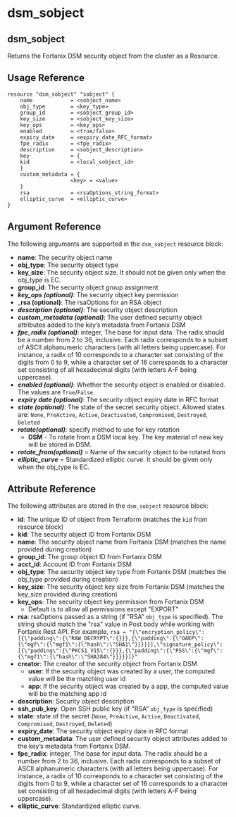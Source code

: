 # dsm\_sobject

## dsm\_sobject

Returns the Fortanix DSM security object from the cluster as a Resource.

## Usage Reference

```
resource "dsm_sobject" "sobject" {
    name            = <sobject_name>
    obj_type        = <key_type>
    group_id        = <sobject_group_id>
    key_size        = <sobject_key_size>
    key_ops         = <key_ops>
    enabled         = <true/false>
    expiry_date     = <expiry_date_RFC_format>
    fpe_radix       = <fpe_radix>
    description     = <sobject_description>
    key             = {        
    kid             = <local_sobject_id>     
    }     
    custom_metadata = {        
                    <key> = <value>    
    }
    rsa             = <rsaOptions_string_format>
    elliptic_curve  = <elliptic_curve>
}
```

## Argument Reference

The following arguments are supported in the `dsm_sobject` resource block:

* **name**: The security object name
* **obj\_type**: The security object type
* **key\_size**: The security object size. It should not be given only when the obj_type is EC.
* **group\_id**: The security object group assignment
* _**key\_ops (optional)**_: The security object key permission
* _**rsa (optional)**: The rsaOptions for an RSA object
* _**description (optional)**_: The security object description
* _**custom_metadata (optional)**_: The user defined security object attributes added to the key’s metadata from Fortanix DSM
* _**fpe\_radix (optional)**_: integer, The base for input data. The radix should be a number from 2 to 36, inclusive. Each radix corresponds to a subset of ASCII alphanumeric characters (with all letters being uppercase). For instance, a radix of 10 corresponds to a character set consisting of the digits from 0 to 9, while a character set of 16 corresponds to a character set consisting of all hexadecimal digits (with letters A-F being uppercase).
* _**enabled (optional)**_: Whether the security object is enabled or disabled. The values are `True`/`False` 
* _**expiry date (optional)**_: The security object expiry date in RFC format 
* _**state (optional)**_: The state of the secret security object. Allowed states are: `None`, `PreActive`, `Active`, `Deactivated`, `Compromised`, `Destroyed`, `Deleted`
* _**rotate(optional)**_: specify method to use for key rotation 
  * **DSM** - To rotate from a DSM local key. The key material of new key will be stored in DSM.
* _**rotate_from(optional)**_  = Name of the security object to be rotated from
* _**elliptic_curve**_  = Standardized elliptic curve. It should be given only when the obj_type is EC.

## Attribute Reference

The following attributes are stored in the `dsm_sobject` resource block:

* **id**: The unique ID of object from Terraform (matches the `kid` from resource block)
* **kid**: The security object ID from Fortanix DSM
* **name**: The security object name from Fortanix DSM (matches the name provided during creation)
*  **group_id**: The group object ID from Fortanix DSM
* **acct\_id**: Account ID from Fortanix DSM
* **obj\_type**: The security object key type from Fortanix DSM (matches the obj_type provided during creation)
* **key\_size**: The security object key size from Fortanix DSM (matches the key_size provided during creation)
* **key\_ops**: The security object key permission from Fortanix DSM
  * Default is to allow all permissions except "EXPORT"
* **rsa**: rsaOptions passed as a string (if "RSA” `obj_type` is specified). The string should match the "rsa" value in Post body while working with Fortanix Rest API. For example, 
`rsa = "{\"encryption_policy\":[{\"padding\":{\"RAW_DECRYPT\":{}}},{\"padding\":{\"OAEP\":{\"mgf\":{\"mgf1\":{\"hash\":\"SHA1\"}}}}}],\"signature_policy\":[{\"padding\":{\"PKCS1_V15\":{}}},{\"padding\":{\"PSS\":{\"mgf\":{\"mgf1\":{\"hash\":\"SHA384\"}}}}}]}"`
* **creator**: The creator of the security object from Fortanix DSM
  * **user**: If the security object was created by a user, the computed value will be the matching user id
  * **app**: If the security object was created by a app, the computed value will be the matching app id
* **description**: Security object description
* **ssh\_pub\_key**: Open SSH public key (if "RSA” `obj_type` is specified)
* **state**: state of the secret (`None`, `PreActive`, `Active`, `Deactivated`, `Compromised`, `Destroyed`, `Deleted`)
* **expiry\_date**: The security object expiry date in RFC format
* **custom\_metadata**: The user defined security object attributes added to the key’s metadata from Fortanix DSM.
* **fpe\_radix**:   integer, The base for input data. The radix should be a number from 2 to 36, inclusive. Each radix corresponds to a subset of ASCII alphanumeric characters (with all letters being uppercase). For instance, a radix of 10 corresponds to a character set consisting of the digits from 0 to 9, while a character set of 16 corresponds to a character set consisting of all hexadecimal digits (with letters A-F being uppercase).
* **elliptic\_curve**: Standardized elliptic curve.
